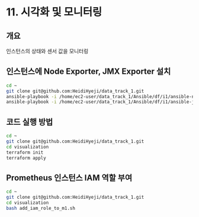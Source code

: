 # **11. 시각화 및 모니터링**

## 개요
인스턴스의 상태와 센서 값을 모니터링

## 인스턴스에 Node Exporter, JMX Exporter 설치
```bash
cd ~
git clone git@github.com:HeidiHyeji/data_track_1.git
ansible-playbook -i /home/ec2-user/data_track_1/Ansible/df/i1/ansible-node_exporter/hosts /home/ec2-user/data_track_1/Ansible/df/i1/ansible-node_exporter/node_exporter_install.yml
ansible-playbook -i /home/ec2-user/data_track_1/Ansible/df/i1/ansible-jmx-exporter/hosts /home/ec2-user/data_track_1/Ansible/df/i1/ansible-jmx-exporter/jmx_exporter_install.yml
```

## 코드 실행 방법
```bash
cd ~
git clone git@github.com:HeidiHyeji/data_track_1.git
cd visualization
terraform init
terraform apply
```

## Prometheus 인스턴스 IAM 역할 부여
```bash
cd ~
git clone git@github.com:HeidiHyeji/data_track_1.git
cd visualization
bash add_iam_role_to_m1.sh
```